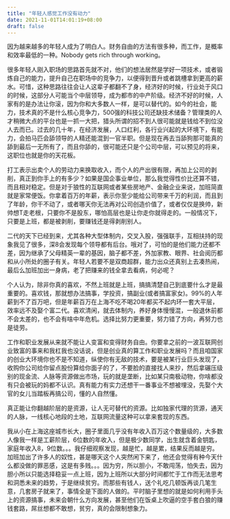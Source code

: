 ```yaml
---
title: "年轻人感觉工作没有动力"
date: 2021-11-01T14:01:19+08:00
draft: false
---
```


因为越来越多的年轻人成为了明白人。财务自由的方法有很多种，而工作，是概率和效率最低的一种。Nobody gets rich through working。


很多年轻人刚入职场的思路首先就不对，他们的想法居然是学好一项技术，或者锻炼自己的能力，提升自己在职场中的竞争力，以便得到晋升或者跳槽拿到更高的薪水。可惜，这种思路往往会让人这辈子都翻不了身，经济好的时候，行业处于风口的时候，这部分人可能当个中层领导，成为都市的中产阶级。经济不好的时候，人家有的是办法让你滚，因为你和大多数人一样，是可以替代的。如今的社会，能力，技术真的不是什么核心竞争力，500强的科技公司还缺技术储备？管理类的人才稍微大点的平台也是一抓一大把，猎头所谓的招不到人很可能就是钱给不到位没人去而已。过去的几十年，在经济发展，人口红利，各行业兴起的大环境下，有能力，会拍马匹会舔领导的人精还能混到一官半职。但是现在再去当舔狗那可能真的舔到最后一无所有了，而且你舔的，很可能还只是个公司中层，可以预见的将来，这职位也就是你的天花板。

打工表示出卖个人的劳动力来换取收入，而个人的产出很有限，再加上公司的剥削，真正到你手上的有多少？如果是国企事业单位，那么我觉得性价比还算不错，而且相对稳定。但是对于狼性的互联网或者某些房地产、金融企业来说，加班简直就是家常便饭。你拿着百万的年薪，表示你至少能给公司带来千万的利润，而且到了年龄，你干不动了，或者哪天你无法再对公司创造价值了，或者仅仅是换帅，新帅想T走老根，只要你不是股东，哪怕高层也是让你走你就得走的。一般情况下，只要是上班，都是被剥削，要赚钱还是得剥削别人。

二代的天下已经到来，尤其各种大型体制内，交叉入股，强强联手，互相扶持的现象我见了很多，深8会发现每个领导都有后台。哦对了，可怕的是他们能力还都不差，因为继承了父母精英一辈的基因，脑子都不差，外加家教、眼界、社会阅历都和从小所处的圈子有关。年轻人若要不是双商超群，能力出众还真别上去凑热闹，最后么加班加出一身病，老了把赚来的钱全拿去看病，何必呢？

个人认为，除非你真的喜欢，不然上班就是上班，搞搞清楚自己到底要什么才是最重要的。喜欢钱，那就想办法搞事，学投资，搞副业(或者搞富家女)。99%的人年薪到不了百万吧，但是年薪百万在上海不吃不喝20年都买不起内环一套大平层，效率远不及娶个富二代。喜欢清闲，就去体制内，养好身体慢慢混，一般退休前都不会太差的，也不会有啥中年危机。选择比努力更重要，努力错了方向，再努力也是徒劳。

工作和职业发展从来就不能让人变富和变得财务自由。你要拿之前的一波互联网创业致富的事来和我杠我也没话说，但是创业真的算工作和职业发展吗？而且咱国家的创业大环境你也不是不知道，纵使你有无敌的技术，要是被某行业巨头发现了，收购你公司给你留点股份算给你面子的了，不要脸的直接找人来抄，然后拿碾压级别的现金流、人脉等资源做出市场，玩的就是垄断，比如某只南极动物，你啥都没有只会被玩的妈都不认识。真有能力有实力还想干一番事业不想被埋没，先娶个大官的女儿当踏板再搞公司，懂的人自然懂。

真正能让你翻越阶层的是资源，让人无可替代的资源。比如独家代理的货源，通天的人脉，一线核心地段的土地，互联网流量这种可以拿来套现的东西。

我从小在上海这座城市长大，圈子里面几乎没有年收入百万这个数量级的，大多数人像我一样是工薪阶层，6位数的年收入，但是极少数同学，出生就含着金钥匙，家庭年收入8，9位数。。。我仔细观察发现，越是忙，越是累，结果反而越是穷。加班加出了许多人的奴性，甚是哪天这个人突然闲下来了，他还会觉得有种今天什么都没做的罪恶感，这是有多贱。。。因为穷，所以胆小，不敢闯荡，怕失去，因为胆小所以只能选择稳妥一点上班，因为上班所以大部分时间都忙于工作而无法思考和洞悉未来的趋势，于是继续贫穷。而那些有钱人，送个礼吃几顿饭再谈几笔生意，几套房子就来了，事情全是下面的人做的。平时脑子里想的就是如何利用手头上的资源搞事，未来会朝什么方向发展，甚至他们在饭桌上吹逼的空手套白狼的赚钱套路，屌丝想都不敢想，贫穷，真的会限制想象力。
